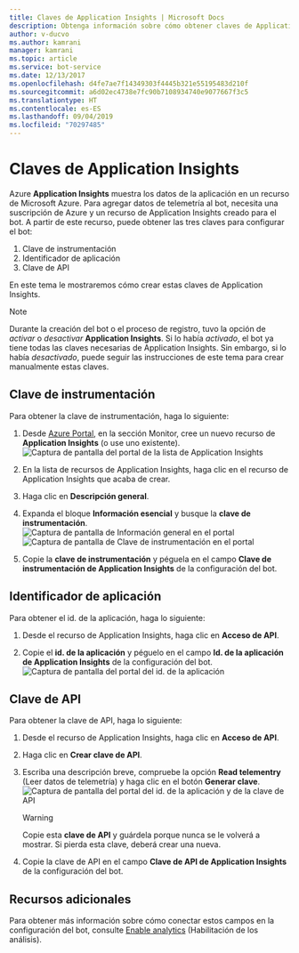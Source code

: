 ```yaml
---
title: Claves de Application Insights | Microsoft Docs
description: Obtenga información sobre cómo obtener claves de Application Insights para agregar datos de telemetría a un bot.
author: v-ducvo
ms.author: kamrani
manager: kamrani
ms.topic: article
ms.service: bot-service
ms.date: 12/13/2017
ms.openlocfilehash: d4fe7ae7f14349303f4445b321e55195483d210f
ms.sourcegitcommit: a6d02ec4738e7fc90b7108934740e9077667f3c5
ms.translationtype: HT
ms.contentlocale: es-ES
ms.lasthandoff: 09/04/2019
ms.locfileid: "70297485"
---
```

# <a name="application-insights-keys"></a>Claves de Application Insights

Azure **Application Insights** muestra los datos de la aplicación en un recurso de Microsoft Azure. Para agregar datos de telemetría al bot, necesita una suscripción de Azure y un recurso de Application Insights creado para el bot. A partir de este recurso, puede obtener las tres claves para configurar el bot:

1. Clave de instrumentación
2. Identificador de aplicación
3. Clave de API

En este tema le mostraremos cómo crear estas claves de Application Insights.

> [!NOTE]
> Durante la creación del bot o el proceso de registro, tuvo la opción de *activar* o *desactivar* **Application Insights**. Si lo había *activado*, el bot ya tiene todas las claves necesarias de Application Insights. Sin embargo, si lo había *desactivado*, puede seguir las instrucciones de este tema para crear manualmente estas claves.

## <a name="instrumentation-key"></a>Clave de instrumentación

Para obtener la clave de instrumentación, haga lo siguiente:
1. Desde [Azure Portal](http://portal.azure.com), en la sección Monitor, cree un nuevo recurso de **Application Insights** (o use uno existente).
![Captura de pantalla del portal de la lista de Application Insights](~/media/portal-app-insights-add-new.png)

2. En la lista de recursos de Application Insights, haga clic en el recurso de Application Insights que acaba de crear.

3. Haga clic en **Descripción general**.

4. Expanda el bloque **Información esencial** y busque la **clave de instrumentación**. 
![Captura de pantalla de Información general en el portal](~/media/portal-app-insights-instrumentation-key-dropdown.png)
![Captura de pantalla de Clave de instrumentación en el portal](~/media/portal-app-insights-instrumentation-key.png)

5. Copie la **clave de instrumentación** y péguela en el campo **Clave de instrumentación de Application Insights** de la configuración del bot.

## <a name="application-id"></a>Identificador de aplicación

Para obtener el id. de la aplicación, haga lo siguiente:
1. Desde el recurso de Application Insights, haga clic en **Acceso de API**.

2. Copie el **id. de la aplicación** y péguelo en el campo **Id. de la aplicación de Application Insights** de la configuración del bot. 
![Captura de pantalla del portal del id. de la aplicación](~/media/portal-app-insights-appid.png)

## <a name="api-key"></a>Clave de API

Para obtener la clave de API, haga lo siguiente:
1. Desde el recurso de Application Insights, haga clic en **Acceso de API**.

2. Haga clic en **Crear clave de API**.

3. Escriba una descripción breve, compruebe la opción **Read telementry** (Leer datos de telemetría) y haga clic en el botón **Generar clave**.
![Captura de pantalla del portal del id. de la aplicación y de la clave de API](~/media/portal-app-insights-appid-apikey.png)

   > [!WARNING]
   > Copie esta **clave de API** y guárdela porque nunca se le volverá a mostrar. Si pierda esta clave, deberá crear una nueva.

4. Copie la clave de API en el campo **Clave de API de Application Insights** de la configuración del bot.

## <a name="additional-resources"></a>Recursos adicionales
Para obtener más información sobre cómo conectar estos campos en la configuración del bot, consulte [Enable analytics](~/bot-service-manage-analytics.md#enable-analytics) (Habilitación de los análisis).